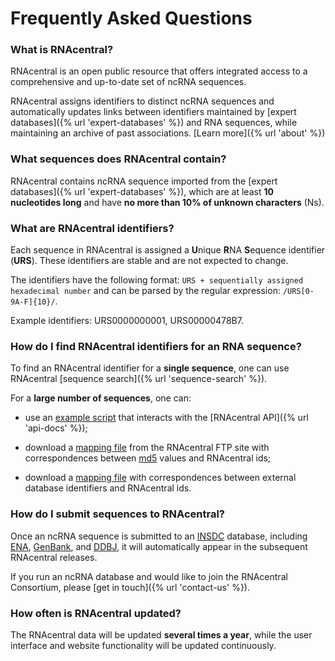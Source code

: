 
<h1><i class="fa fa-info-circle"></i> Frequently Asked Questions</h1>

### What is RNAcentral?

RNAcentral is an open public resource that offers integrated access
to a comprehensive and up-to-date set of ncRNA sequences.

RNAcentral assigns identifiers to distinct ncRNA sequences
and automatically updates links between identifiers maintained by [expert databases]({% url 'expert-databases' %})
and RNA sequences, while maintaining an archive of past associations.
[Learn more]({% url 'about' %})

### What sequences does RNAcentral contain?

RNAcentral contains ncRNA sequence imported from the [expert databases]({% url 'expert-databases' %}),
which are at least **10 nucleotides long** and have **no more than 10%
of unknown characters** (Ns).

### What are RNAcentral identifiers?

Each sequence in RNAcentral is assigned a **U**nique **R**NA **S**equence identifier (**URS**).
These identifiers are stable and are not expected to change.

The identifiers have the following format: `URS + sequentially assigned hexadecimal number`
and can be parsed by the regular expression: `/URS[0-9A-F]{10}/`.

Example identifiers: URS0000000001, URS00000478B7.

### How do I find RNAcentral identifiers for an RNA sequence?

To find an RNAcentral identifier for a **single sequence**, one can use RNAcentral
[sequence search]({% url 'sequence-search' %}).

For a **large number of sequences**, one can:

* use an [example script](http://gist.github.com/AntonPetrov/177cef0a3b4799f01536) that interacts with the [RNAcentral API]({% url 'api-docs' %});

* download a [mapping file](ftp://ftp.ebi.ac.uk/pub/databases/RNAcentral/.current_release/md5/)
from the RNAcentral FTP site with correspondences
between [md5](http://en.wikipedia.org/wiki/MD5) values and RNAcentral ids;

* download a [mapping file](ftp://ftp.ebi.ac.uk/pub/databases/RNAcentral/.current_release/id_mapping/)
with correspondences between external database identifiers and RNAcentral ids.

### How do I submit sequences to RNAcentral?

Once an ncRNA sequence is submitted to an [INSDC](http://www.insdc.org/) database,
including [ENA](http://www.ebi.ac.uk/ena), [GenBank](http://www.ncbi.nlm.nih.gov/Genbank/index.html),
and [DDBJ](http://www.ddbj.nig.ac.jp/), it will automatically
appear in the subsequent RNAcentral releases.

If you run an ncRNA database and would like to join the RNAcentral Consortium,
please [get in touch]({% url 'contact-us' %}).

### How often is RNAcentral updated?

The RNAcentral data will be updated **several times a year**, while the user interface
and website functionality will be updated continuously.
